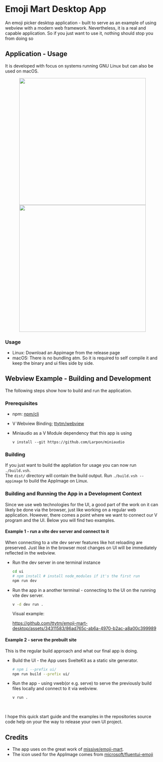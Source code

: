 # Emoji Mart Desktop App

An emoji picker desktop application - built to serve as an example of using webview with a modern web framework.
Nevertheless, it is a real and capable application. So if you just want to use it, nothing should stop you from doing so

## Application - Usage

It is developed with focus on systems running GNU Linux but can also be used on macOS.

<div align="center">
  <img width="412" src="https://github.com/ttytm/emoji-mart-desktop/assets/34311583/bce465bb-9d72-4c96-af94-e3a758657bc3">
  <img width="412" src="https://github.com/ttytm/emoji-mart-desktop/assets/34311583/b01099d8-6883-4c4b-9346-975bf675b0a4">
</div>

### Usage

- Linux: Download an Appimage from the release page
- macOS: There is no bundling atm. So it is required to self compile it and keep the binary and ui files side by side.</sub>

## Webview Example - Building and Development

The following steps show how to build and run the application.

### Prerequisites

- npm: [npm/cli](https://github.com/npm/cli)

- V Webview Binding; [ttytm/webview](https://github.com/ttytm/webview)

- Miniaudio as a V Module dependency that this app is using

  ```
  v install --git https://github.com/Larpon/miniaudio
  ```

### Building

If you just want to build the appliation for usage you can now run `./build.vsh`. \
The `dist/` directory will contain the build output. Run `./build.vsh --appimage` to build the AppImage on Linux.

### Building and Running the App in a Development Context

Since we use web technologies for the UI, a good part of the work on it can likely be done via the browser, just like working on a regular web application.
However, there comes a point where we want to connect our V program and the UI. Below you will find two examples.

#### Example 1 - run a vite dev server and connect to it

When connecting to a vite dev server features like hot reloading are preserved.
Just like in the browser most changes on UI will be immediately reflected in the webview.

- Run the dev server in one terminal instance

  ```sh
  cd ui
  # npm install # install node_modules if it's the first run
  npm run dev
  ```

- Run the app in a another terminal - connecting to the UI on the running vite dev server.

  ```sh
  v -d dev run .
  ```

  Visual example:

  https://github.com/ttytm/emoji-mart-desktop/assets/34311583/86ad765c-ab6a-4970-b2ac-a8a00c399989

#### Example 2 - serve the prebuilt site

This is the regular build approach and what our final app is doing.

- Build the UI - the App uses SvelteKit as a static site generator.

  ```sh
  # npm i --prefix ui/
  npm run build --prefix ui/
  ```

- Run the app - using vweb(or e.g. serve) to serve the previously build files locally and connect to it via webview.

  ```sh
  v run .
  ```

<br>

I hope this quick start guide and the examples in the repositories source code help on your the way to release your own UI project.

## Credits

- The app uses on the great work of [missive/emoji-mart](https://github.com/missive/emoji-mart).
- The icon used for the AppImage comes from [microsoft/fluentui-emoji](https://github.com/microsoft/fluentui-emoji)
